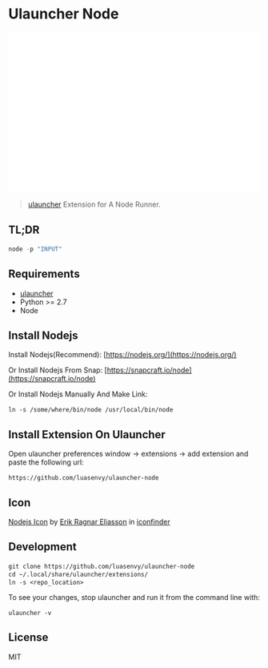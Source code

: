 # Ulauncher Node

![demo](demo.gif)

> [ulauncher](https://ulauncher.io/) Extension for A Node Runner.

## TL;DR

```javascript
node -p "INPUT"
```

## Requirements

* [ulauncher](https://ulauncher.io/)
* Python >= 2.7
* Node

## Install Nodejs

Install Nodejs(Recommend):
  [https://nodejs.org/](https://nodejs.org/)

Or Install Nodejs From Snap:
  [https://snapcraft.io/node](https://snapcraft.io/node)

Or Install Nodejs Manually And Make Link:
```
ln -s /some/where/bin/node /usr/local/bin/node
```

## Install Extension On Ulauncher

Open ulauncher preferences window -> extensions -> add extension and paste the following url:

```
https://github.com/luasenvy/ulauncher-node
```


## Icon

[Nodejs Icon](https://www.iconfinder.com/icons/1269842/development_install_javascript_js_node_npm_tools_icon) by [Erik Ragnar Eliasson](https://www.iconfinder.com/Erik_Rgnr) in [iconfinder](https://www.iconfinder.com/search?q=node)

## Development

```
git clone https://github.com/luasenvy/ulauncher-node
cd ~/.local/share/ulauncher/extensions/
ln -s <repo_location>
```

To see your changes, stop ulauncher and run it from the command line with:
```
ulauncher -v
```

## License 

MIT
